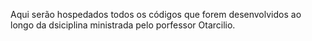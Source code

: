 Aqui serão hospedados todos os códigos que forem desenvolvidos ao longo da dsiciplina ministrada pelo porfessor Otarcilio.
